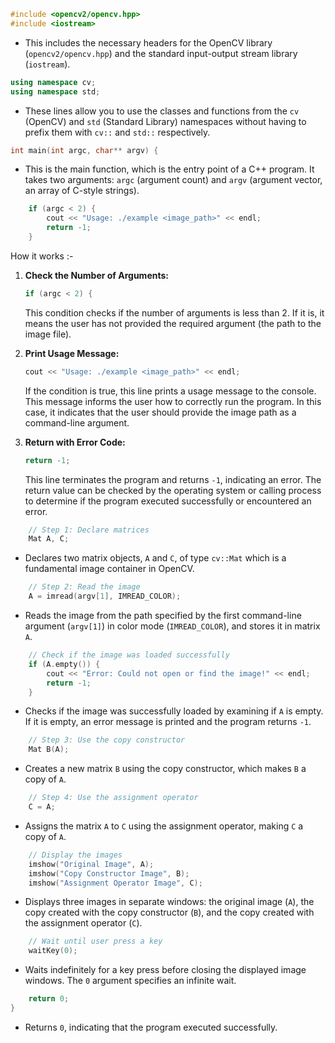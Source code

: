 ```cpp
#include <opencv2/opencv.hpp>
#include <iostream>
```
- This includes the necessary headers for the OpenCV library (`opencv2/opencv.hpp`) and the standard input-output stream library (`iostream`).

```cpp
using namespace cv;
using namespace std;
```
- These lines allow you to use the classes and functions from the `cv` (OpenCV) and `std` (Standard Library) namespaces without having to prefix them with `cv::` and `std::` respectively.

```cpp
int main(int argc, char** argv) {
```
- This is the main function, which is the entry point of a C++ program. It takes two arguments: `argc` (argument count) and `argv` (argument vector, an array of C-style strings).

```cpp
    if (argc < 2) {
        cout << "Usage: ./example <image_path>" << endl;
        return -1;
    }
```
How it works :-

1. **Check the Number of Arguments:**
    ```cpp
    if (argc < 2) {
    ```
    This condition checks if the number of arguments is less than 2. If it is, it means the user has not provided the required argument (the path to the image file).

2. **Print Usage Message:**
    ```cpp
    cout << "Usage: ./example <image_path>" << endl;
    ```
    If the condition is true, this line prints a usage message to the console. This message informs the user how to correctly run the program. In this case, it indicates that the user should provide the image path as a command-line argument.

3. **Return with Error Code:**
    ```cpp
    return -1;
    ```
    This line terminates the program and returns `-1`, indicating an error. The return value can be checked by the operating system or calling process to determine if the program executed successfully or encountered an error.

```cpp
    // Step 1: Declare matrices
    Mat A, C;
```
- Declares two matrix objects, `A` and `C`, of type `cv::Mat` which is a fundamental image container in OpenCV.

```cpp
    // Step 2: Read the image
    A = imread(argv[1], IMREAD_COLOR);
```
- Reads the image from the path specified by the first command-line argument (`argv[1]`) in color mode (`IMREAD_COLOR`), and stores it in matrix `A`.

```cpp
    // Check if the image was loaded successfully
    if (A.empty()) {
        cout << "Error: Could not open or find the image!" << endl;
        return -1;
    }
```
- Checks if the image was successfully loaded by examining if `A` is empty. If it is empty, an error message is printed and the program returns `-1`.

```cpp
    // Step 3: Use the copy constructor
    Mat B(A);
```
- Creates a new matrix `B` using the copy constructor, which makes `B` a copy of `A`.

```cpp
    // Step 4: Use the assignment operator
    C = A;
```
- Assigns the matrix `A` to `C` using the assignment operator, making `C` a copy of `A`.

```cpp
    // Display the images
    imshow("Original Image", A);
    imshow("Copy Constructor Image", B);
    imshow("Assignment Operator Image", C);
```
- Displays three images in separate windows: the original image (`A`), the copy created with the copy constructor (`B`), and the copy created with the assignment operator (`C`).

```cpp
    // Wait until user press a key
    waitKey(0);
```
- Waits indefinitely for a key press before closing the displayed image windows. The `0` argument specifies an infinite wait.

```cpp
    return 0;
}
```
- Returns `0`, indicating that the program executed successfully.
